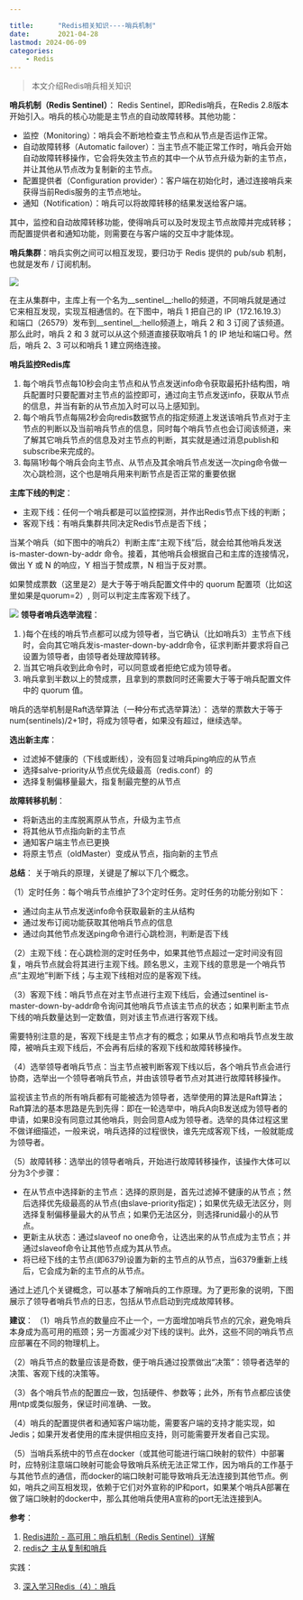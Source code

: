 ```yaml
---

title:      "Redis相关知识----哨兵机制"
date:       2021-04-28
lastmod: 2024-06-09
categories:
    - Redis
---
```


>本文介绍Redis哨兵相关知识

**哨兵机制（Redis Sentinel）**：
Redis Sentinel，即Redis哨兵，在Redis 2.8版本开始引入。哨兵的核心功能是主节点的自动故障转移。其他功能：

 - 监控（Monitoring）：哨兵会不断地检查主节点和从节点是否运作正常。
 - 自动故障转移（Automatic failover）：当主节点不能正常工作时，哨兵会开始自动故障转移操作，它会将失效主节点的其中一个从节点升级为新的主节点，并让其他从节点改为复制新的主节点。
 - 配置提供者（Configuration provider）：客户端在初始化时，通过连接哨兵来获得当前Redis服务的主节点地址。
 - 通知（Notification）：哨兵可以将故障转移的结果发送给客户端。

其中，监控和自动故障转移功能，使得哨兵可以及时发现主节点故障并完成转移；而配置提供者和通知功能，则需要在与客户端的交互中才能体现。

**哨兵集群**：哨兵实例之间可以相互发现，要归功于 Redis 提供的 pub/sub 机制，也就是发布 / 订阅机制。

![](https://img-blog.csdnimg.cn/20210428210027768.png?x-oss-process=image,type_ZmFuZ3poZW5naGVpdGk,shadow_10,text_aHR0cHM6Ly9ibG9nLmNzZG4ubmV0L0NhcnJvdFpzeQ==,size_16,color_FFFFFF,t_70)

在主从集群中，主库上有一个名为__sentinel__:hello的频道，不同哨兵就是通过它来相互发现，实现互相通信的。在下图中，哨兵 1 把自己的 IP（172.16.19.3）和端口（26579）发布到__sentinel__:hello频道上，哨兵 2 和 3 订阅了该频道。那么此时，哨兵 2 和 3 就可以从这个频道直接获取哨兵 1 的 IP 地址和端口号。然后，哨兵 2、3 可以和哨兵 1 建立网络连接。

**哨兵监控Redis库**

 1. 每个哨兵节点每10秒会向主节点和从节点发送info命令获取最拓扑结构图，哨兵配置时只要配置对主节点的监控即可，通过向主节点发送info，获取从节点的信息，并当有新的从节点加入时可以马上感知到。
 2. 每个哨兵节点每隔2秒会向redis数据节点的指定频道上发送该哨兵节点对于主节点的判断以及当前哨兵节点的信息，同时每个哨兵节点也会订阅该频道，来了解其它哨兵节点的信息及对主节点的判断，其实就是通过消息publish和subscribe来完成的。
 3. 每隔1秒每个哨兵会向主节点、从节点及其余哨兵节点发送一次ping命令做一次心跳检测，这个也是哨兵用来判断节点是否正常的重要依据

**主库下线的判定**：

 - 主观下线：任何一个哨兵都是可以监控探测，并作出Redis节点下线的判断；
 - 客观下线：有哨兵集群共同决定Redis节点是否下线；

当某个哨兵（如下图中的哨兵2）判断主库“主观下线”后，就会给其他哨兵发送 is-master-down-by-addr 命令。接着，其他哨兵会根据自己和主库的连接情况，做出 Y 或 N 的响应，Y 相当于赞成票，N 相当于反对票。

如果赞成票数（这里是2）是大于等于哨兵配置文件中的 quorum 配置项（比如这里如果是quorum=2）, 则可以判定主库客观下线了。

![](https://img-blog.csdnimg.cn/20210428215051204.png?x-oss-process=image,type_ZmFuZ3poZW5naGVpdGk,shadow_10,text_aHR0cHM6Ly9ibG9nLmNzZG4ubmV0L0NhcnJvdFpzeQ==,size_16,color_FFFFFF,t_70)
**领导者哨兵选举流程**：

 1. )每个在线的哨兵节点都可以成为领导者，当它确认（比如哨兵3）主节点下线时，会向其它哨兵发is-master-down-by-addr命令，征求判断并要求将自己设置为领导者，由领导者处理故障转移。
 2. 当其它哨兵收到此命令时，可以同意或者拒绝它成为领导者。
 3. 哨兵拿到半数以上的赞成票，且拿到的票数同时还需要大于等于哨兵配置文件中的 quorum 值。

哨兵的选举机制是Raft选举算法（一种分布式选举算法）： 选举的票数大于等于num(sentinels)/2+1时，将成为领导者，如果没有超过，继续选举。

**选出新主库**：

 - 过滤掉不健康的（下线或断线），没有回复过哨兵ping响应的从节点
 - 选择salve-priority从节点优先级最高（redis.conf）的
 - 选择复制偏移量最大，指复制最完整的从节点


**故障转移机制**：

 - 将新选出的主库脱离原从节点，升级为主节点
 - 将其他从节点指向新的主节点 
 - 通知客户端主节点已更换
 - 将原主节点（oldMaster）变成从节点，指向新的主节点

**总结**：
关于哨兵的原理，关键是了解以下几个概念。

（1）定时任务：每个哨兵节点维护了3个定时任务。定时任务的功能分别如下：

 - 通过向主从节点发送info命令获取最新的主从结构
 - 通过发布订阅功能获取其他哨兵节点的信息
 - 通过向其他节点发送ping命令进行心跳检测，判断是否下线

（2）主观下线：在心跳检测的定时任务中，如果其他节点超过一定时间没有回复，哨兵节点就会将其进行主观下线。顾名思义，主观下线的意思是一个哨兵节点“主观地”判断下线；与主观下线相对应的是客观下线。

（3）客观下线：哨兵节点在对主节点进行主观下线后，会通过sentinel is-master-down-by-addr命令询问其他哨兵节点该主节点的状态；如果判断主节点下线的哨兵数量达到一定数值，则对该主节点进行客观下线。

需要特别注意的是，客观下线是主节点才有的概念；如果从节点和哨兵节点发生故障，被哨兵主观下线后，不会再有后续的客观下线和故障转移操作。

（4）选举领导者哨兵节点：当主节点被判断客观下线以后，各个哨兵节点会进行协商，选举出一个领导者哨兵节点，并由该领导者节点对其进行故障转移操作。

监视该主节点的所有哨兵都有可能被选为领导者，选举使用的算法是Raft算法；Raft算法的基本思路是先到先得：即在一轮选举中，哨兵A向B发送成为领导者的申请，如果B没有同意过其他哨兵，则会同意A成为领导者。选举的具体过程这里不做详细描述，一般来说，哨兵选择的过程很快，谁先完成客观下线，一般就能成为领导者。

（5）故障转移：选举出的领导者哨兵，开始进行故障转移操作，该操作大体可以分为3个步骤：

 - 在从节点中选择新的主节点：选择的原则是，首先过滤掉不健康的从节点；然后选择优先级最高的从节点(由slave-priority指定)；如果优先级无法区分，则选择复制偏移量最大的从节点；如果仍无法区分，则选择runid最小的从节点。
 - 更新主从状态：通过slaveof no one命令，让选出来的从节点成为主节点；并通过slaveof命令让其他节点成为其从节点。
 - 将已经下线的主节点(即6379)设置为新的主节点的从节点，当6379重新上线后，它会成为新的主节点的从节点。

通过上述几个关键概念，可以基本了解哨兵的工作原理。为了更形象的说明，下图展示了领导者哨兵节点的日志，包括从节点启动到完成故障转移。

**建议**：
（1）哨兵节点的数量应不止一个，一方面增加哨兵节点的冗余，避免哨兵本身成为高可用的瓶颈；另一方面减少对下线的误判。此外，这些不同的哨兵节点应部署在不同的物理机上。

（2）哨兵节点的数量应该是奇数，便于哨兵通过投票做出“决策”：领导者选举的决策、客观下线的决策等。

（3）各个哨兵节点的配置应一致，包括硬件、参数等；此外，所有节点都应该使用ntp或类似服务，保证时间准确、一致。

（4）哨兵的配置提供者和通知客户端功能，需要客户端的支持才能实现，如Jedis；如果开发者使用的库未提供相应支持，则可能需要开发者自己实现。

（5）当哨兵系统中的节点在docker（或其他可能进行端口映射的软件）中部署时，应特别注意端口映射可能会导致哨兵系统无法正常工作，因为哨兵的工作基于与其他节点的通信，而docker的端口映射可能导致哨兵无法连接到其他节点。例如，哨兵之间互相发现，依赖于它们对外宣称的IP和port，如果某个哨兵A部署在做了端口映射的docker中，那么其他哨兵使用A宣称的port无法连接到A。

**参考**：

 1. [Redis进阶 - 高可用：哨兵机制（Redis Sentinel）详解](https://www.pdai.tech/md/db/nosql-redis/db-redis-x-sentinel.html)
 2. [redis之 主从复制和哨兵](https://www.cnblogs.com/andy6/p/10829929.html)

实践：

 3. [深入学习Redis（4）：哨兵](https://www.cnblogs.com/kismetv/p/9609938.html)
